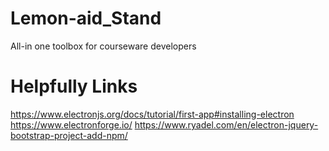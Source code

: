 # Lemon-aid_Stand
All-in one toolbox for courseware developers


# Helpfully Links
https://www.electronjs.org/docs/tutorial/first-app#installing-electron
https://www.electronforge.io/
https://www.ryadel.com/en/electron-jquery-bootstrap-project-add-npm/
